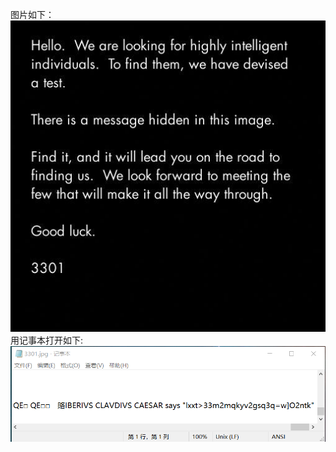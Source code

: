 图片如下：
![3301](./images/3301.jpg)
用记事本打开如下:
![记事本](https://github.com/lowbee2019/Cicada3301/blob/master/images/1.png)
